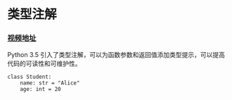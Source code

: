 # 类型注解

### [视频地址](https://www.bilibili.com/video/BV1qW4y1a7fU?spm_id_from=333.788.videopod.episodes&vd_source=b5c04f54b8a7ce0b4d5deef9989f7f9f&p=120)

Python 3.5 引入了类型注解，可以为函数参数和返回值添加类型提示，可以提高代码的可读性和可维护性。

```pycon
class Student:
    name: str = "Alice"
    age: int = 20
    
```